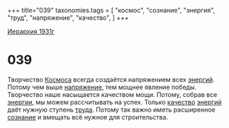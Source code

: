 +++
title="039"
taxonomies.tags = [
"космос",
"сознание",
"энергия",
"труд",
"напряжение",
"качество",
]
+++

[Иерархия 1931г](/agni/19312)

# 039
Творчество [Космоса](/tags/космос) всегда создаётся напряжением всех [энергий](/tags/энергия). Потому чем выше [напряжение](/tags/напряжение), тем мощнее явление победы. Творчество наше насыщается качеством мощи. Потому, собрав все [энергии](/tags/энергия), мы можем рассчитывать на успех. Только [качество](/tags/качество) [энергий](/tags/энергия) даёт нужную ступень [труда](/tags/труд). Потому так важно иметь расширенное [сознание](/tags/сознание) и вмещать всё нужное для строительства.   

